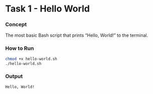 #  Task 1 - Hello World

###  Concept
The most basic Bash script that prints “Hello, World!” to the terminal.

###  How to Run
```bash
chmod +x hello-world.sh
./hello-world.sh
```

###  Output
```
Hello, World!
```
